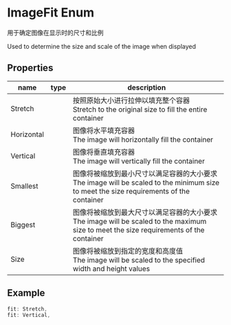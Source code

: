 # ImageFit Enum

用于确定图像在显示时的尺寸和比例

Used to determine the size and scale of the image when displayed

## Properties
|name|type|description|
|--|--|--|
|Stretch| |按照原始大小进行拉伸以填充整个容器<br>Stretch to the original size to fill the entire container |
|Horizontal| |图像将水平填充容器<br>The image will horizontally fill the container|
|Vertical| |图像将垂直填充容器<br>The image will vertically fill the container|
|Smallest| |图像将被缩放到最小尺寸以满足容器的大小要求<br>The image will be scaled to the minimum size to meet the size requirements of the container|
|Biggest||图像将被缩放到最大尺寸以满足容器的大小要求<br>The image will be scaled to the maximum size to meet the size requirements of the container|
|Size||图像将被缩放到指定的宽度和高度值<br>The image will be scaled to the specified width and height values|
## Example

```rust
fit: Stretch,
fit: Vertical,
```